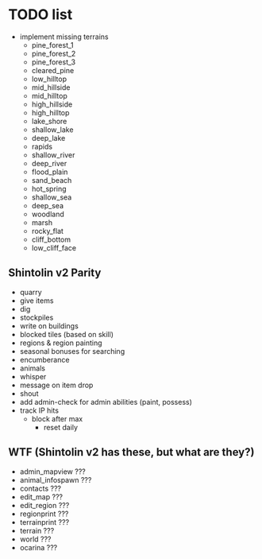 # TODO list

* implement missing terrains
  * pine_forest_1
  * pine_forest_2
  * pine_forest_3
  * cleared_pine
  * low_hilltop
  * mid_hillside
  * mid_hilltop
  * high_hillside
  * high_hilltop
  * lake_shore
  * shallow_lake
  * deep_lake
  * rapids
  * shallow_river
  * deep_river
  * flood_plain
  * sand_beach
  * hot_spring
  * shallow_sea
  * deep_sea
  * woodland
  * marsh
  * rocky_flat
  * cliff_bottom
  * low_cliff_face

## Shintolin v2 Parity

* quarry
* give items
* dig
* stockpiles
* write on buildings
* blocked tiles (based on skill)
* regions & region painting
* seasonal bonuses for searching
* encumberance
* animals
* whisper
* message on item drop
* shout
* add admin-check for admin abilities (paint, possess)
* track IP hits
  * block after max
    * reset daily

## WTF (Shintolin v2 has these, but what are they?)

* admin_mapview ???
* animal_infospawn ???
* contacts ???
* edit_map ???
* edit_region ???
* regionprint ???
* terrainprint ???
* terrain ???
* world ???
* ocarina ???
